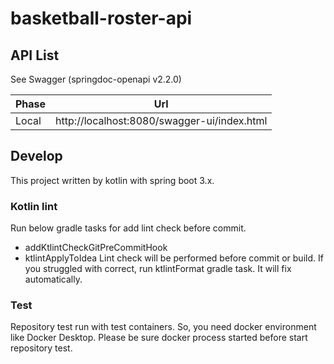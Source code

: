 # basketball-roster-api

## API List
See Swagger (springdoc-openapi v2.2.0)

| Phase  | Url                                         |
|--------|---------------------------------------------|
| Local  | http://localhost:8080/swagger-ui/index.html |


## Develop
This project written by kotlin with spring boot 3.x.

### Kotlin lint
Run below gradle tasks for add lint check before commit.
- addKtlintCheckGitPreCommitHook
- ktlintApplyToIdea
Lint check will be performed before commit or build. If you struggled with correct, run ktlintFormat gradle task. It will fix automatically.

### Test
Repository test run with test containers. So, you need docker environment like Docker Desktop. Please be sure docker process started before start repository test.
